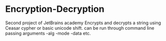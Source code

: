 # Encryption-Decryption
Second project of JetBrains academy
Encrypts and decrypts a string using Ceasar cypher or basic unicode shift.
can be run through command line passing arguments -alg -mode -data etc.
